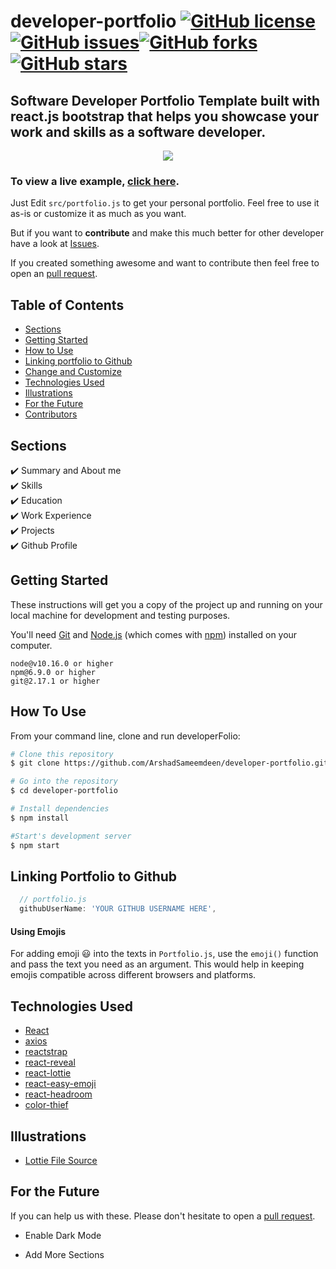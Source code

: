 # developer-portfolio <a href="https://github.com/ArshadSameemdeen/developer-portfolio/blob/main/LICENSE"><img alt="GitHub license" src="https://img.shields.io/github/license/ArshadSameemdeen/developer-portfolio"></a><a href="https://github.com/ArshadSameemdeen/developer-portfolio/issues"><img alt="GitHub issues" src="https://img.shields.io/github/issues/ArshadSameemdeen/developer-portfolio"></a><a href="https://github.com/ArshadSameemdeen/developer-portfolio/network"><img alt="GitHub forks" src="https://img.shields.io/github/forks/ArshadSameemdeen/developer-portfolio"></a> <a href="https://github.com/ArshadSameemdeen/developer-portfolio/stargazers"><img alt="GitHub stars" src="https://img.shields.io/github/stars/ArshadSameemdeen/developer-portfolio"></a>

## Software Developer Portfolio Template built with react.js bootstrap that helps you showcase your work and skills as a software developer.

<p align="center">
  <kbd>
    <img src="https://github.com/ArshadSameemdeen/developer-portfolio/blob/master/picture.PNG"></img>
  </kbd>
</p>

### To view a live example, **[click here](https://developer-portfolio.ArshadSameemdeen.vercel.app/)**.

Just Edit `src/portfolio.js` to get your personal portfolio. Feel free to use it as-is or customize it as much as you want.

But if you want to **contribute** and make this much better for other developer have a look at [Issues](https://github.com/ArshadSameemdeen/developer-portfolio/issues).

If you created something awesome and want to contribute then feel free to open an [pull request](https://github.com/ArshadSameemdeen/developer-portfolio/pulls).

## Table of Contents

- [Sections](#sections)
- [Getting Started](#getting-started)
- [How to Use](#how-to-use)
- [Linking portfolio to Github](#linking-portfolio-to-github)
- [Change and Customize](#change-and-customize-every-section-according-to-your-need)
- [Technologies Used](#technologies-used)
- [Illustrations](#illustrations)
- [For the Future](#for-the-future)
- [Contributors](#project-maintainers)

## Sections

✔️ Summary and About me\
✔️ Skills\
✔️ Education\
✔️ Work Experience\
✔️ Projects\
✔️ Github Profile

## Getting Started

These instructions will get you a copy of the project up and running on your local machine for development and testing purposes.

You'll need [Git](https://git-scm.com) and [Node.js](https://nodejs.org/en/download/) (which comes with [npm](http://npmjs.com)) installed on your computer.

```
node@v10.16.0 or higher
npm@6.9.0 or higher
git@2.17.1 or higher
```

## How To Use

From your command line, clone and run developerFolio:

```bash
# Clone this repository
$ git clone https://github.com/ArshadSameemdeen/developer-portfolio.git

# Go into the repository
$ cd developer-portfolio

# Install dependencies
$ npm install

#Start's development server
$ npm start
```

## Linking Portfolio to Github

```javascript
  // portfolio.js
  githubUserName: 'YOUR GITHUB USERNAME HERE',
```

#### Using Emojis

For adding emoji 😃 into the texts in `Portfolio.js`, use the `emoji()` function and pass the text you need as an argument. This would help in keeping emojis compatible across different browsers and platforms.

## Technologies Used

- [React](https://reactjs.org/)
- [axios](https://www.npmjs.com/package/axios)
- [reactstrap](https://reactstrap.github.io/)
- [react-reveal](https://www.react-reveal.com/)
- [react-lottie](https://www.npmjs.com/package/react-lottie)
- [react-easy-emoji](https://github.com/appfigures/react-easy-emoji)
- [react-headroom](https://github.com/KyleAMathews/react-headroom)
- [color-thief](https://github.com/lokesh/color-thief)

## Illustrations

- [Lottie File Source](https://lottiefiles.com)

## For the Future

If you can help us with these. Please don't hesitate to open a [pull request](https://github.com/saadpasta/developerFolio/pulls).

- Enable Dark Mode

- Add More Sections
